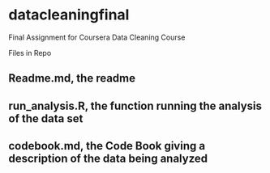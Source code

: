 # datacleaningfinal
Final Assignment for Coursera Data Cleaning Course

Files in Repo
## Readme.md, the readme
## run_analysis.R, the function running the analysis of the data set
## codebook.md, the Code Book giving a description of the data being analyzed